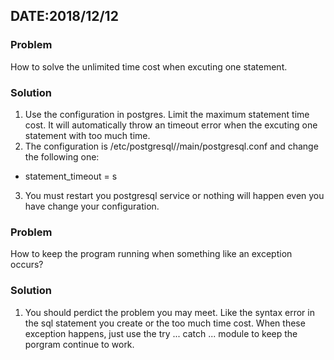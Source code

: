## DATE:2018/12/12
### Problem
How to solve the unlimited time cost when excuting one statement.

### Solution
1. Use the configuration in postgres. Limit the maximum statement time cost. It will automatically throw an timeout error when the excuting one statement with too much time.
2. The configuration is /etc/postgresql/<version>/main/postgresql.conf and change the following one:
- statement_timeout = <need>s
3. You must restart you postgresql service or nothing will happen even you have change your configuration. 

### Problem
How to keep the program running when something like an exception occurs?

### Solution
1. You should perdict the problem you may meet. Like the syntax error in the sql statement you create or the too much time cost. When these exception happens, just use the try ... catch ... module to keep the porgram continue to work.